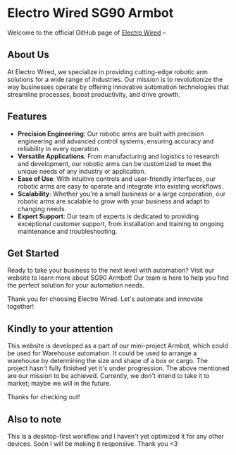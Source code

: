 # Electro Wired SG90 Armbot

Welcome to the official GitHub page of [Electro Wired](https://sayeedmunees.github.io/electro-wired/) – 
## About Us

At Electro Wired, we specialize in providing cutting-edge robotic arm solutions for a wide range of industries. Our mission is to revolutionize the way businesses operate by offering innovative automation technologies that streamline processes, boost productivity, and drive growth.

## Features

- **Precision Engineering**: Our robotic arms are built with precision engineering and advanced control systems, ensuring accuracy and reliability in every operation.
- **Versatile Applications**: From manufacturing and logistics to research and development, our robotic arms can be customized to meet the unique needs of any industry or application.
- **Ease of Use**: With intuitive controls and user-friendly interfaces, our robotic arms are easy to operate and integrate into existing workflows.
- **Scalability**: Whether you're a small business or a large corporation, our robotic arms are scalable to grow with your business and adapt to changing needs.
- **Expert Support**: Our team of experts is dedicated to providing exceptional customer support, from installation and training to ongoing maintenance and troubleshooting.

## Get Started

Ready to take your business to the next level with automation? Visit our website to learn more about SG90 Armbot! Our team is here to help you find the perfect solution for your automation needs.

Thank you for choosing Electro Wired. Let's automate and innovate together!

## Kindly to your attention

This website is developed as a part of our mini-project Armbot, which could be used for Warehouse automation. It could be used to arrange a warehouse by determining the size and shape of a box or cargo. The project hasn't fully finished yet it's under progression. 
The above mentioned are our mission to be achieved. Currently, we don't intend to take it to market; maybe we will in the future. 

Thanks for checking out!

## Also to note
This is a desktop-first workflow and I haven't yet optimized it for any other devices. Soon I will be making it responsive.
Thank you <3

